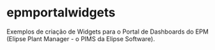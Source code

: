 # epmportalwidgets
Exemplos de criação de Widgets para o Portal de Dashboards do EPM (Elipse Plant Manager - o PIMS da Elipse Software).
